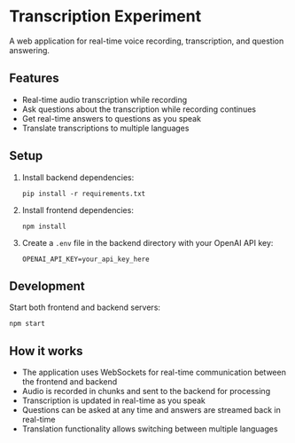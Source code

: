 # Transcription Experiment

A web application for real-time voice recording, transcription, and question answering.

## Features

- Real-time audio transcription while recording
- Ask questions about the transcription while recording continues
- Get real-time answers to questions as you speak
- Translate transcriptions to multiple languages

## Setup

1. Install backend dependencies:
   ```
   pip install -r requirements.txt
   ```

2. Install frontend dependencies:
   ```
   npm install
   ```

3. Create a `.env` file in the backend directory with your OpenAI API key:
   ```
   OPENAI_API_KEY=your_api_key_here
   ```

## Development

Start both frontend and backend servers:
```
npm start
```

## How it works

- The application uses WebSockets for real-time communication between the frontend and backend
- Audio is recorded in chunks and sent to the backend for processing
- Transcription is updated in real-time as you speak
- Questions can be asked at any time and answers are streamed back in real-time
- Translation functionality allows switching between multiple languages
